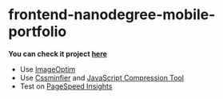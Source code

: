 frontend-nanodegree-mobile-portfolio
===

**You can check it project [here](https://project42da.github.io/frontend-nanodegree-mobile-portfolio/)**

- Use [ImageOptim](http://imageoptim.com/)
- Use [Cssminfier](https://cssminifier.com/) and [JavaScript Compression Tool](https://jscompress.com/)
- Test on [PageSpeed Insights](https://developers.google.com/speed/pagespeed/insights/)